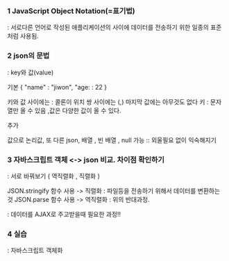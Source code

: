 
### 1 JavaScript Object Notation(=표기법)
 : 서로다른 언어로 작성된 애플리케이션의 사이에 데이터를 전송하기 위한 일종의 표준처럼 사용됨.

### 2 json의 문법
 : key와 값(value)

기본
{
"name" : "jiwon",
"age: : 22
}

키와 값 사이에는 : 콜론이 위치
쌍 사이에는 (,)
마지막 값에는 아무것도 없다
키 : 문자열만 올 수 있음 ,값은 다양한 값이 올 수 있다.

추가

값으로 논리값, 또 다른 json, 배열 , 빈 배열 , null 가능 
:: 외울필요 없이 익숙해지기

### 3 자바스크립트 객체 <-> json 비교. 차이점 확인하기
 : 서로 바꿔보기 ( 역직렬화 , 직렬화 )

 JSON.stringify 함수 사용 ->  직렬화 : 파일등을 전송하기 위해서 데이터를 변환하는 것 
 JSON.parse 함수 사용 ->  역직렬화 : 위의 반대과정. 

  : 데이터를 AJAX로 주고받을때 필요한 과정!! 

### 4 실습

 : 자바스크립트 객체화

